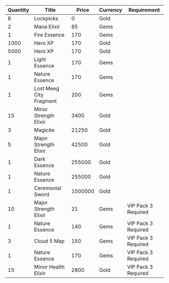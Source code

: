 | Quantity | Title | Price | Currency |  Requirement |
| -------- | ----- | ----- | -------- |  ----------- |
| 6 | Lockpicks | 0 | Gold |  |
| 2 | Mana Elixir | 85 | Gems |  |
| 1 | Fire Essence | 170 | Gems |  |
| 1000 | Hero XP | 170 | Gold |  |
| 5000 | Hero XP | 170 | Gold |  |
| 1 | Light Essence | 170 | Gems |  |
| 1 | Nature Essence | 170 | Gems |  |
| 1 | Lost Meeg City Fragment | 200 | Gems |  |
| 15 | Minor Strength Elixir | 3400 | Gold |  |
| 3 | Magicite | 21250 | Gold |  |
| 5 | Major Strength Elixir | 42500 | Gold |  |
| 1 | Dark Essence | 255000 | Gold |  |
| 1 | Nature Essence | 255000 | Gold |  |
| 1 | Ceremonial Sword | 1000000 | Gold |  |
| 10 | Major Strength Elixir | 21 | Gems | VIP Pack 3 Required |
| 1 | Nature Essence | 140 | Gems | VIP Pack 3 Required |
| 3 | Cloud 5 Map | 150 | Gems | VIP Pack 3 Required |
| 1 | Nature Essence | 170 | Gems | VIP Pack 3 Required |
| 15 | Minor Health Elixir | 2800 | Gold | VIP Pack 3 Required |
